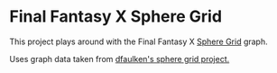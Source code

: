 # Final Fantasy X Sphere Grid

This project plays around with the Final Fantasy X [Sphere Grid](http://finalfantasy.wikia.com/wiki/Sphere_Grid) graph.

Uses graph data taken from [dfaulken's sphere grid project.](https://github.com/dfaulken/sphere-grid)
